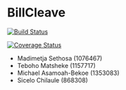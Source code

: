 # BillCleave
[![Build Status](https://travis-ci.com/witseie-elen4010/2020-009-project.svg?token=PTh9WFJ3FwB19e6xVyDy&branch=master)](https://travis-ci.com/witseie-elen4010/2020-009-project)

[![Coverage Status](https://coveralls.io/repos/github/witseie-elen4010/2020-009-project/badge.svg?branch=development&t=UZ5Hqt)](https://coveralls.io/github/witseie-elen4010/2020-009-project?branch=development)


- Madimetja Sethosa (1076467)
- Teboho Matsheke (1157717)
- Michael Asamoah-Bekoe (1353083)
- Sicelo Chilaule (868308)
